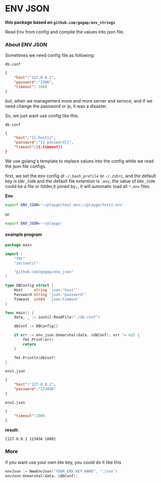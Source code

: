 ENV JSON
========

**this package based on `github.com/gogap/env_strings`**

Read Env from config and compile the values into json file.

### About ENV JSON

Sometimes we need config file as following:

`db.conf`

```json
{
	"host":"127.0.0.1",
	"password":"3306",
	"timeout": 1000
}
```

but, when we management more and more server and serivce, and if we need change the password or ip, it was a disaster.

So, we just want use config like this.

`db.conf`

```json
{
	"host":"{{.host}}",
	"password":"{{.password}}",
	"timeout":{{.timeout}}
}
```

We use golang's template to replace values into the config while we read the json file configs.

first, we set the env config at `~/.bash_profile` or `~/.zshrc`, and the default key is `ENV_JSON` and the default file extention is `.env`, the value of `ENV_JSON` could be a file or folder,it joined by`;`, it will automatic load all `*.env` files.

**Env**

```bash
export ENV_JSON='~/playgo/test.env;~/playgo/test2.env'
```

or

```bash
export ENV_JSON='~/playgo'
```


#### example program

```go
package main

import (
	"fmt"
	"io/ioutil"

	"github.com/gogap/env_json"
)

type DBConfig struct {
	Host     string `json:"host"`
	Password string `json:"password"`
	Timeout  int64  `json:timeout`
}

func main() {
	data, _ := ioutil.ReadFile("./db.conf")

	dbConf := DBConfig{}

	if err := env_json.Unmarshal(data, &dbConf); err != nil {
		fmt.Print(err)
		return
	}

	fmt.Println(dbConf)
}
```


`env1.json`

```json
{
	"host":"127.0.0.1",
	"password":"123456"
}
```


`env2.json`

```json
{
	"timeout":1000
}
```

**result:**

```bash
{127.0.0.1 123456 1000}
```

### More

if you want use your own `ENV` key, you could do it like this

```go
envJson := NewEnvJson("YOUR_ENV_KEY_NAME", ".json")
envJson.Unmarshal(data, &dbConf);
```
